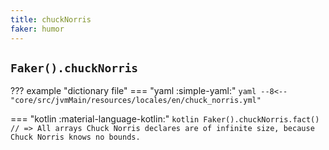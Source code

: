 ```yaml
---
title: chuckNorris
faker: humor
---
```


## `Faker().chuckNorris`

??? example "dictionary file"
    === "yaml :simple-yaml:"
        ```yaml
        --8<-- "core/src/jvmMain/resources/locales/en/chuck_norris.yml"
        ```

=== "kotlin :material-language-kotlin:"
    ```kotlin
    Faker().chuckNorris.fact() // => All arrays Chuck Norris declares are of infinite size, because Chuck Norris knows no bounds.
    ```

